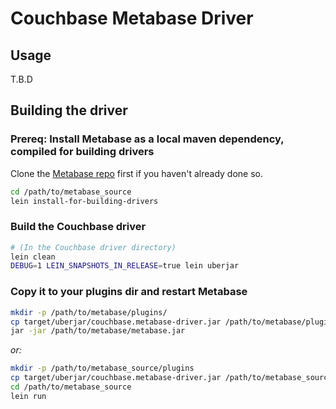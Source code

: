 # Couchbase Metabase Driver


## Usage

T.B.D

## Building the driver

### Prereq: Install Metabase as a local maven dependency, compiled for building drivers

Clone the [Metabase repo](https://github.com/metabase/metabase) first if you haven't already done so.

```bash
cd /path/to/metabase_source
lein install-for-building-drivers
```

### Build the Couchbase driver

```bash
# (In the Couchbase driver directory)
lein clean
DEBUG=1 LEIN_SNAPSHOTS_IN_RELEASE=true lein uberjar
```

### Copy it to your plugins dir and restart Metabase

```bash
mkdir -p /path/to/metabase/plugins/
cp target/uberjar/couchbase.metabase-driver.jar /path/to/metabase/plugins/
jar -jar /path/to/metabase/metabase.jar
```

_or:_

```bash
mkdir -p /path/to/metabase_source/plugins
cp target/uberjar/couchbase.metabase-driver.jar /path/to/metabase_source/plugins/
cd /path/to/metabase_source
lein run
```
